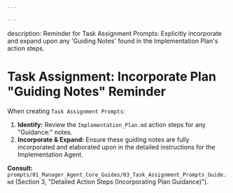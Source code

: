 ```yaml
---

---
```

description: Reminder for Task Assignment Prompts: Explicitly incorporate and expand upon any 'Guiding Notes' found in the Implementation Plan's action steps.

# Task Assignment: Incorporate Plan "Guiding Notes" Reminder

When creating `Task Assignment Prompts`:

1.  **Identify:** Review the `Implementation_Plan.md` action steps for any "Guidance:" notes.
2.  **Incorporate & Expand:** Ensure these guiding notes are fully incorporated and elaborated upon in the detailed instructions for the Implementation Agent.

**Consult:** `prompts/01_Manager_Agent_Core_Guides/03_Task_Assignment_Prompts_Guide.md` (Section 3, "Detailed Action Steps (Incorporating Plan Guidance)").
